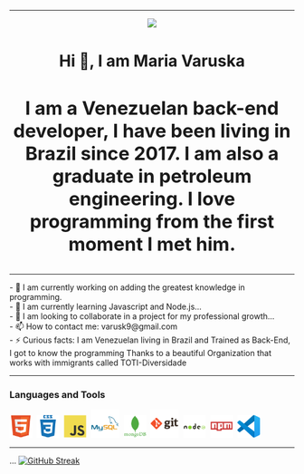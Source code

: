 <hr/>
<div id="header" align="center">
  <img src="https://media.giphy.com/media/NNVWeKWyh2p026Or91/giphy.gif" width="200"/> 
  <h1 align="center"> Hi 👋, I am Maria Varuska <hi>
 
<h3>I am a Venezuelan back-end developer, I have been living in Brazil since 2017. I am also a graduate in petroleum engineering.
I love programming from the first moment I met him. </h3>
</div>
    
 <hr/>

<div>
- 🔭 I am currently working on adding the greatest knowledge in programming.<br>
- 🌱 I am currently learning Javascript and Node.js...<br>
- 👯 I am looking to collaborate in a project for my professional growth...<br>
-
📫 How to contact me: varusk9@gmail.com <br>
- ⚡ Curious facts: I am Venezuelan living in Brazil and Trained as Back-End, I got to know the programming Thanks to a beautiful Organization that works  with immigrants called TOTI-Diversidade
 </div>
    
 <hr/>
    <div align="left">
      <h3>  Languages and Tools </h3>
        <div> 
          <img src="https://github.com/devicons/devicon/blob/master/icons/html5/html5-original.svg" title="HTML5" alt="HTML" width="40" height="40"/>&nbsp;            <img src="https://github.com/devicons/devicon/blob/master/icons/css3/css3-plain-wordmark.svg" title="CSS3" alt="CSS3" width="40" height="40"/>&nbsp;     
         <img src="https://github.com/devicons/devicon/blob/master/icons/javascript/javascript-original.svg" title="JAVASCRIPT" alt="JavasCript" width="40" height="40"/>&nbsp;
         <img src="https://github.com/devicons/devicon/blob/master/icons/mysql/mysql-original-wordmark.svg" title="MySql" alt="MySql" width="50" height="50"/>&nbsp;
           <img src="https://github.com/devicons/devicon/blob/master/icons/mongodb/mongodb-plain-wordmark.svg" title="Mongodb" alt="mongoDb" width="40" height="40"/>&nbsp;
         <img src="https://github.com/devicons/devicon/blob/master/icons/git/git-original-wordmark.svg" title="GitHub" alt="Github" width="50" height="50"/>&nbsp;
         <img src="https://github.com/devicons/devicon/blob/master/icons/nodejs/nodejs-original-wordmark.svg" title="Node.JS" alt="Node.js" width="40" height="40"/>&nbsp;
         <img src="https://github.com/devicons/devicon/blob/master/icons/npm/npm-original-wordmark.svg" title="npm" alt="npm" width="40" height="40"/>&nbsp;
         <img src="https://github.com/devicons/devicon/blob/master/icons/vscode/vscode-original.svg" title="VScode" alt="VScode" width="40" height="40"/>&nbsp;
        </div>  
    </div>
  
 <hr/>
    
    

    
   ...
 [![GitHub Streak](http://github-readme-streak-stats.herokuapp.com?user=Varuska&theme=violet-dark&border_radius=3.7&date_format=n%2Fj%5B%2FY%5D&mode=weekly)](https://git.io/streak-stats)
    
 
    
    
    
